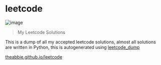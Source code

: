 # leetcode

![image](https://user-images.githubusercontent.com/17960677/163145508-3dbac092-337f-401a-81b4-88946b4021f1.png)

> My Leetcode Solutions

This is a dump of all my accepted leetcode solutions, almost all solutions are written in Python, this is autogenerated using [leetcode_dump](https://github.com/theabbie/leetcode_dump)

[theabbie.github.io/leetcode](https://theabbie.github.io/leetcode)
